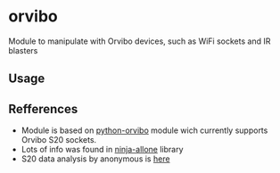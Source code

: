 # orvibo
Module to manipulate with Orvibo devices, such as WiFi sockets and IR blasters

## Usage


## Refferences
* Module is based on [python-orvibo](https://github.com/happyleavesaoc/python-orvibo) module wich currently supports Orvibo S20 sockets.
* Lots of info was found in [ninja-allone](https://github.com/Grayda/ninja-allone/blob/master/lib/allone.js) library
* S20 data analysis by anonymous is [here](http://pastebin.com/0w8N7AJD)
